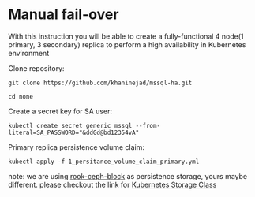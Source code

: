 
# Manual fail-over

With this instruction you will be able to create a fully-functional 4 node(1 primary, 3 secondary) replica to perform a high availability in Kubernetes environment

Clone repository:

```git clone https://github.com/khaninejad/mssql-ha.git ```

``` cd none ```

Create a secret key for SA user:

``` kubectl create secret generic mssql --from-literal=SA_PASSWORD="&ddGd@bd12354vA" ```

Primary replica persistence volume claim:

``` kubectl apply -f 1_persitance_volume_claim_primary.yml ```

note: we are using [rook-ceph-block](https://github.com/rook/rook/blob/master/Documentation/ceph-block.md) as persistence storage, yours maybe different. please checkout the link for [Kubernetes Storage Class](https://kubernetes.io/docs/concepts/storage/storage-classes/)

